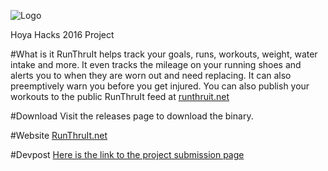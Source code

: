 ![Logo](http://i.imgur.com/pM7vCNA.png)

Hoya Hacks 2016 Project

#What is it
RunThruIt helps track your goals, runs, workouts, weight, water intake and more. It even tracks the mileage on your running shoes and alerts you to when they are worn out and need replacing. It can also preemptively warn you before you get injured. You can also publish your workouts to the public RunThruIt feed at [runthruit.net](http://runthruit.net)

#Download
Visit the releases page to download the binary.

#Website
[RunThruIt.net](http://runthruit.net)

#Devpost
[Here is the link to the project submission page](http://devpost.com/software/runthruit)
